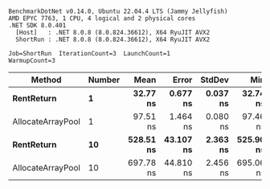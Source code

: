 ```

BenchmarkDotNet v0.14.0, Ubuntu 22.04.4 LTS (Jammy Jellyfish)
AMD EPYC 7763, 1 CPU, 4 logical and 2 physical cores
.NET SDK 8.0.401
  [Host]   : .NET 8.0.8 (8.0.824.36612), X64 RyuJIT AVX2
  ShortRun : .NET 8.0.8 (8.0.824.36612), X64 RyuJIT AVX2

Job=ShortRun  IterationCount=3  LaunchCount=1  
WarmupCount=3  

```
| Method            | Number | Mean      | Error     | StdDev   | Min       | Max       | Allocated |
|------------------ |------- |----------:|----------:|---------:|----------:|----------:|----------:|
| **RentReturn**        | **1**      |  **32.77 ns** |  **0.677 ns** | **0.037 ns** |  **32.74 ns** |  **32.81 ns** |         **-** |
| AllocateArrayPool | 1      |  97.51 ns |  1.464 ns | 0.080 ns |  97.46 ns |  97.60 ns |         - |
| **RentReturn**        | **10**     | **528.51 ns** | **43.107 ns** | **2.363 ns** | **525.90 ns** | **530.51 ns** |         **-** |
| AllocateArrayPool | 10     | 697.78 ns | 44.810 ns | 2.456 ns | 695.06 ns | 699.82 ns |         - |

